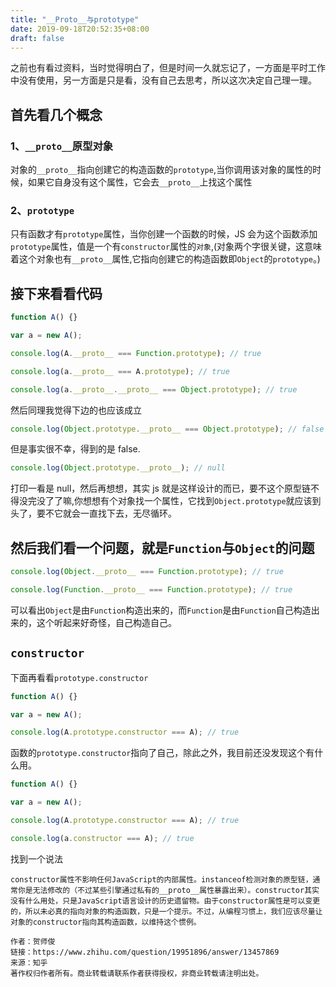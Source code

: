 ```yaml
---
title: "__Proto__与prototype"
date: 2019-09-18T20:52:35+08:00
draft: false
---
```


之前也有看过资料，当时觉得明白了，但是时间一久就忘记了，一方面是平时工作中没有使用，另一方面是只是看，没有自己去思考，所以这次决定自己理一理。

## 首先看几个概念

### 1、`__proto__`原型对象

对象的`__proto__`指向创建它的构造函数的`prototype`,当你调用该对象的属性的时候，如果它自身没有这个属性，它会去`__proto__`上找这个属性

### 2、`prototype`

只有函数才有`prototype`属性，当你创建一个函数的时候，JS 会为这个函数添加`prototype`属性，值是一个有`constructor`属性的`对象`,(对象两个字很关键，这意味着这个对象也有`__proto__`属性,它指向创建它的构造函数即`Object`的`prototype`。)

## 接下来看看代码

```js
function A() {}

var a = new A();

console.log(A.__proto__ === Function.prototype); // true

console.log(a.__proto__ === A.prototype); // true

console.log(a.__proto__.__proto__ === Object.prototype); // true
```

然后同理我觉得下边的也应该成立

```js
console.log(Object.prototype.__proto__ === Object.prototype); // false
```

但是事实很不幸，得到的是 false.

```js
console.log(Object.prototype.__proto__); // null
```

打印一看是 null，然后再想想，其实 js 就是这样设计的而已，要不这个原型链不得没完没了了嘛,你想想有个对象找一个属性，它找到`Object.prototype`就应该到头了，要不它就会一直找下去，无尽循环。

## 然后我们看一个问题，就是`Function`与`Object`的问题

```js
console.log(Object.__proto__ === Function.prototype); // true

console.log(Function.__proto__ === Function.prototype); // true
```

可以看出`Object`是由`Function`构造出来的，而`Function`是由`Function`自己构造出来的，这个听起来好奇怪，自己构造自己。

## `constructor`

下面再看看`prototype.constructor`

```js
function A() {}

var a = new A();

console.log(A.prototype.constructor === A); // true
```

函数的`prototype.constructor`指向了自己，除此之外，我目前还没发现这个有什么用。

```js
function A() {}

var a = new A();

console.log(A.prototype.constructor === A); // true

console.log(a.constructor === A); // true
```

找到一个说法

```
constructor属性不影响任何JavaScript的内部属性。instanceof检测对象的原型链，通常你是无法修改的（不过某些引擎通过私有的__proto__属性暴露出来）。constructor其实没有什么用处，只是JavaScript语言设计的历史遗留物。由于constructor属性是可以变更的，所以未必真的指向对象的构造函数，只是一个提示。不过，从编程习惯上，我们应该尽量让对象的constructor指向其构造函数，以维持这个惯例。

作者：贺师俊
链接：https://www.zhihu.com/question/19951896/answer/13457869
来源：知乎
著作权归作者所有。商业转载请联系作者获得授权，非商业转载请注明出处。
```
